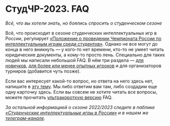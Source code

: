 # СтудЧР-2023. FAQ

*Всё, что вы хотели знать, но боялись спросить о студенческом сезоне*

Всё, что происходит в сезоне студенческих интеллектуальных игр в России, регулирует [«Положение о проведении Чемпионата России по интеллектуальным играм среди студентов»](https://drive.google.com/file/d/1tGAe31MBBnZAgFj0f4y2js_J_n0DKunC/view). Однако не все могут до конца в него вникнуть — у кого-то нет времени, кто-то не умеет читать юридические документы, а кому-то просто лень. Специально для таких людей мы написали небольшой FAQ. В нём три раздела — [для новичков](https://vk.com/@chgk_student-for-newcomers), [для более или менее опытных игроков](https://vk.com/@chgk_student-for-elders) и для организаторов турниров (добавится чуть позже).

Если вас интересует какой-то вопрос, но ответа на него здесь нет, напишите в [эту тему](https://vk.com/topic-99683830_49413227). Мы либо ответим вам там, либо создадим еще одну карточку здесь. Если вы совсем не хотите читать все вопросы, можете прочитать [ультракороткую версию](https://vk.com/@chgk_student-ultrakorotko-about) FAQ.

*За остальной информацией о сезоне 2022/2023 следите в паблике [«Студенческие интеллектуальные игры в России»](https://vk.com/chgk_student) и в нашем же [телеграм-канале](https://t.me/chgk_student_ru).*
